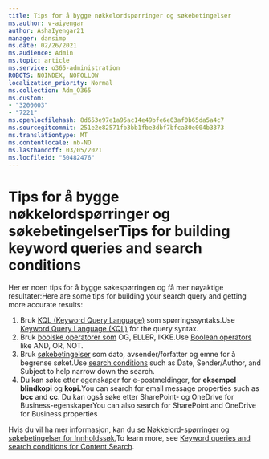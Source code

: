 ```yaml
---
title: Tips for å bygge nøkkelordspørringer og søkebetingelser
ms.author: v-aiyengar
author: AshaIyengar21
manager: dansimp
ms.date: 02/26/2021
ms.audience: Admin
ms.topic: article
ms.service: o365-administration
ROBOTS: NOINDEX, NOFOLLOW
localization_priority: Normal
ms.collection: Adm_O365
ms.custom:
- "3200003"
- "7221"
ms.openlocfilehash: 8d653e97e1a95ac14e49bfe6e03af0b65da5a4c7
ms.sourcegitcommit: 251e2e82571fb3bb1fbe3dbf7bfca30e004b3373
ms.translationtype: MT
ms.contentlocale: nb-NO
ms.lasthandoff: 03/05/2021
ms.locfileid: "50482476"
---
```

# <a name="tips-for-building-keyword-queries-and-search-conditions"></a><span data-ttu-id="b5c18-102">Tips for å bygge nøkkelordspørringer og søkebetingelser</span><span class="sxs-lookup"><span data-stu-id="b5c18-102">Tips for building keyword queries and search conditions</span></span>

<span data-ttu-id="b5c18-103">Her er noen tips for å bygge søkespørringen og få mer nøyaktige resultater:</span><span class="sxs-lookup"><span data-stu-id="b5c18-103">Here are some tips for building your search query and getting more accurate results:</span></span>

1. <span data-ttu-id="b5c18-104">Bruk [KQL (Keyword Query Language)](https://go.microsoft.com/fwlink/?linkid=2101591) som spørringssyntaks.</span><span class="sxs-lookup"><span data-stu-id="b5c18-104">Use [Keyword Query Language (KQL)](https://go.microsoft.com/fwlink/?linkid=2101591) for the query syntax.</span></span>
1. <span data-ttu-id="b5c18-105">Bruk [boolske operatorer som](https://go.microsoft.com/fwlink/?linkid=2101592) OG, ELLER, IKKE.</span><span class="sxs-lookup"><span data-stu-id="b5c18-105">Use [Boolean operators](https://go.microsoft.com/fwlink/?linkid=2101592) like AND, OR, NOT.</span></span>
1. <span data-ttu-id="b5c18-106">Bruk [søkebetingelser](https://go.microsoft.com/fwlink/?linkid=2102410) som dato, avsender/forfatter og emne for å begrense søket.</span><span class="sxs-lookup"><span data-stu-id="b5c18-106">Use [search conditions](https://go.microsoft.com/fwlink/?linkid=2102410) such as Date, Sender/Author, and Subject to help narrow down the search.</span></span>
1. <span data-ttu-id="b5c18-107">Du kan søke etter egenskaper for e-postmeldinger, for **eksempel blindkopi** og **kopi.**</span><span class="sxs-lookup"><span data-stu-id="b5c18-107">You can search for email message properties such as **bcc** and **cc**.</span></span> <span data-ttu-id="b5c18-108">Du kan også søke etter SharePoint- og OneDrive for Business-egenskaper</span><span class="sxs-lookup"><span data-stu-id="b5c18-108">You can also search for SharePoint and OneDrive for Business properties</span></span>

<span data-ttu-id="b5c18-109">Hvis du vil ha mer informasjon, kan du [se Nøkkelord-spørringer og søkebetingelser for Innholdssøk.](https://go.microsoft.com/fwlink/?linkid=2102411)</span><span class="sxs-lookup"><span data-stu-id="b5c18-109">To learn more, see [Keyword queries and search conditions for Content Search](https://go.microsoft.com/fwlink/?linkid=2102411).</span></span>
